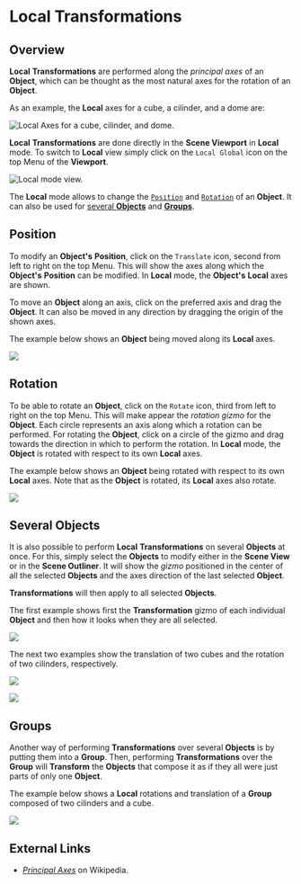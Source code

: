 # Local Transformations

## Overview

**Local** **Transformations** are performed along the *principal axes* of an **Object**, which can be thought as the most natural axes for the rotation of an **Object**.

As an example, the **Local** axes for a cube, a cilinder, and a dome are:

![Local Axes for a cube, cilinder, and dome.](../../../../.gitbook/assets/Local_PpalAxes.gif)

**Local** **Transformations** are done directly in the **Scene Viewport** in **Local** mode. To switch to **Local** view simply click on the `Local Global` icon on the top Menu of the **Viewport**.

![Local mode view.](../../../../.gitbook/assets/TransformLocalMode_1.png)

The **Local** mode allows to change the [`Position`](#position) and [`Rotation`](#rotation) of an **Object**. It can also be used for [several **Objects**](#several-objects) and [**Groups**](#groups).

## Position

To modify an **Object's** **Position**, click on the `Translate` icon, second from left to right on the top Menu. This will show the axes along which the **Object's** **Position** can be modified. In **Local** mode, the **Object's** **Local** axes are shown.

To move an **Object** along an axis, click on the preferred axis and drag the **Object**. It can also be moved in any direction by dragging the origin of the shown axes.

The example below shows an **Object** being moved along its **Local** axes.

![](../../../../.gitbook/assets/Local_Position.gif)

## Rotation

To be able to rotate an **Object**, click on the `Rotate` icon, third from left to right on the top Menu. This will make appear the *rotation gizmo* for the **Object**. Each circle represents an axis along which a rotation can be performed. For rotating the **Object**, click on a circle of the gizmo and drag towards the direction in which to perform the rotation. In **Local** mode, the **Object** is rotated with respect to its own **Local** axes.

The example below shows an **Object** being rotated with respect to its own **Local** axes. Note that as the **Object** is rotated, its **Local** axes also rotate.

![](../../../../.gitbook/assets/Local_Rotation.gif)


## Several Objects

It is also possible to perform **Local** **Transformations** on several **Objects** at once. For this, simply select the **Objects** to modify either in the **Scene View** or in the **Scene Outliner**. It will show the *gizmo* positioned in the center of all the selected **Objects** and the axes direction of the last selected **Object**.

**Transformations** will then apply to all selected **Objects**.

The first example shows first the **Transformation** gizmo of each individual **Object** and then how it looks when they are all selected.

![](../../../../.gitbook/assets/LocalGlobal_SeveralObj1.gif)

The next two examples show the translation of two cubes and the rotation of two cilinders, respectively.

![](../../../../.gitbook/assets/LocalGlobal_SeveralObj2.gif)

![](../../../../.gitbook/assets/LocalGlobal_SeveralObj3.gif)




## Groups

Another way of performing **Transformations** over several **Objects** is by putting them into a **Group**. Then, performing **Transformations** over the **Group** will **Transform** the **Objects** that compose it as if they all were just parts of only one **Object**.

The example below shows a **Local** rotations and translation of a **Group** composed of two cilinders and a cube.

![](../../../../.gitbook/assets/Local_Group.gif)


## External Links

* [*Principal Axes*](https://en.wikipedia.org/wiki/Moment_of_inertia#Principal_axes) on Wikipedia.
